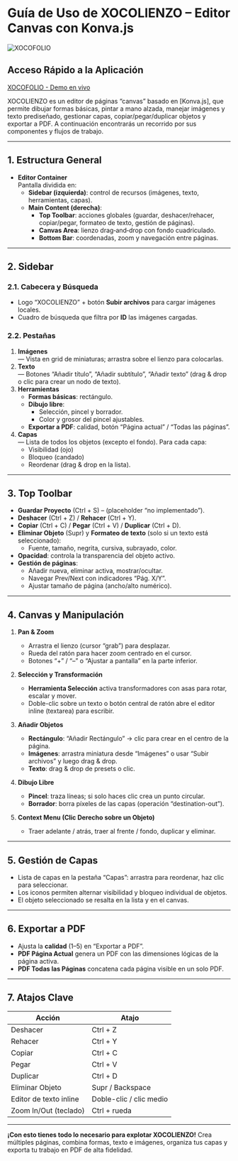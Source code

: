 # Guía de Uso de XOCOLIENZO – Editor Canvas con Konva.js



![XOCOFOLIO](xocofolio.jpg)


## Acceso Rápido a la Aplicación
[XOCOFOLIO - Demo en vivo](https://xococode.github.io/xocofolionow/)





XOCOLIENZO es un editor de páginas “canvas” basado en [Konva.js], que permite dibujar formas básicas, pintar a mano alzada, manejar imágenes y texto prediseñado, gestionar capas, copiar/pegar/duplicar objetos y exportar a PDF. A continuación encontrarás un recorrido por sus componentes y flujos de trabajo.

---

## 1. Estructura General

- **Editor Container**  
  Pantalla dividida en:
  - **Sidebar (izquierda)**: control de recursos (imágenes, texto, herramientas, capas).  
  - **Main Content (derecha)**:  
    - **Top Toolbar**: acciones globales (guardar, deshacer/rehacer, copiar/pegar, formateo de texto, gestión de páginas).  
    - **Canvas Area**: lienzo drag‐and‐drop con fondo cuadriculado.  
    - **Bottom Bar**: coordenadas, zoom y navegación entre páginas.

---

## 2. Sidebar

### 2.1. Cabecera y Búsqueda
- Logo “XOCOLIENZO” + botón **Subir archivos** para cargar imágenes locales.
- Cuadro de búsqueda que filtra por **ID** las imágenes cargadas.

### 2.2. Pestañas
1. **Imágenes**  
   — Vista en grid de miniaturas; arrastra sobre el lienzo para colocarlas.
2. **Texto**  
   — Botones “Añadir título”, “Añadir subtítulo”, “Añadir texto” (drag & drop o clic para crear un nodo de texto).
3. **Herramientas**  
   - **Formas básicas**: rectángulo.  
   - **Dibujo libre**:  
     - Selección, pincel y borrador.  
     - Color y grosor del pincel ajustables.  
   - **Exportar a PDF**: calidad, botón “Página actual” / “Todas las páginas”.
4. **Capas**  
   — Lista de todos los objetos (excepto el fondo). Para cada capa:  
   - Visibilidad (ojo)  
   - Bloqueo (candado)  
   - Reordenar (drag & drop en la lista).

---

## 3. Top Toolbar

- **Guardar Proyecto** (Ctrl + S) – (placeholder “no implementado”).  
- **Deshacer** (Ctrl + Z) / **Rehacer** (Ctrl + Y).  
- **Copiar** (Ctrl + C) / **Pegar** (Ctrl + V) / **Duplicar** (Ctrl + D).  
- **Eliminar Objeto** (Supr) y **Formateo de texto** (solo si un texto está seleccionado):  
  - Fuente, tamaño, negrita, cursiva, subrayado, color.  
- **Opacidad**: controla la transparencia del objeto activo.  
- **Gestión de páginas**:  
  - Añadir nueva, eliminar activa, mostrar/ocultar.  
  - Navegar Prev/Next con indicadores “Pág. X/Y”.  
  - Ajustar tamaño de página (ancho/alto numérico).

---

## 4. Canvas y Manipulación

1. **Pan & Zoom**  
   - Arrastra el lienzo (cursor “grab”) para desplazar.  
   - Rueda del ratón para hacer zoom centrado en el cursor.  
   - Botones “+” / “–” o “Ajustar a pantalla” en la parte inferior.

2. **Selección y Transformación**  
   - **Herramienta Selección** activa transformadores con asas para rotar, escalar y mover.  
   - Doble-clic sobre un texto o botón central de ratón abre el editor inline (textarea) para escribir.

3. **Añadir Objetos**  
   - **Rectángulo**: “Añadir Rectángulo” → clic para crear en el centro de la página.  
   - **Imágenes**: arrastra miniatura desde “Imágenes” o usar “Subir archivos” y luego drag & drop.  
   - **Texto**: drag & drop de presets o clic.

4. **Dibujo Libre**  
   - **Pincel**: traza líneas; si solo haces clic crea un punto circular.  
   - **Borrador**: borra píxeles de las capas (operación “destination-out”).

5. **Context Menu (Clic Derecho sobre un Objeto)**  
   - Traer adelante / atrás, traer al frente / fondo, duplicar y eliminar.

---

## 5. Gestión de Capas

- Lista de capas en la pestaña “Capas”: arrastra para reordenar, haz clic para seleccionar.  
- Los iconos permiten alternar visibilidad y bloqueo individual de objetos.  
- El objeto seleccionado se resalta en la lista y en el canvas.

---

## 6. Exportar a PDF

- Ajusta la **calidad** (1–5) en “Exportar a PDF”.  
- **PDF Página Actual** genera un PDF con las dimensiones lógicas de la página activa.  
- **PDF Todas las Páginas** concatena cada página visible en un solo PDF.

---

## 7. Atajos Clave

| Acción                      | Atajo                |
| --------------------------- | -------------------- |
| Deshacer                    | Ctrl + Z             |
| Rehacer                     | Ctrl + Y             |
| Copiar                      | Ctrl + C             |
| Pegar                       | Ctrl + V             |
| Duplicar                    | Ctrl + D             |
| Eliminar Objeto             | Supr / Backspace     |
| Editor de texto inline      | Doble-clic / clic medio |
| Zoom In/Out (teclado)       | Ctrl + rueda         |

---

**¡Con esto tienes todo lo necesario para explotar XOCOLIENZO!** Crea múltiples páginas, combina formas, texto e imágenes, organiza tus capas y exporta tu trabajo en PDF de alta fidelidad.
